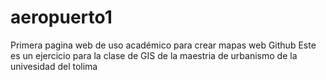 # aeropuerto1
Primera pagina web de uso académico para crear mapas web Github
Este es un ejercicio para la clase de GIS de la maestria de urbanismo de la univesidad del tolima 
